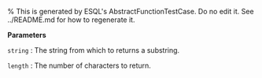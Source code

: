 % This is generated by ESQL's AbstractFunctionTestCase. Do no edit it. See ../README.md for how to regenerate it.

**Parameters**

`string`
:   The string from which to returns a substring.

`length`
:   The number of characters to return.


